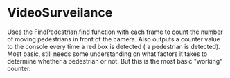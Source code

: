 # VideoSurveilance
Uses the FindPedestrian.find function with each frame to count the number of moving pedestrians in front of the camera. Also outputs a counter value to the console every time a red box is detected ( a pedestrian is detected). Most basic, still needs some understanding on what factors it takes to determine whether a pedestrian or not. But this is the most basic "working" counter.
